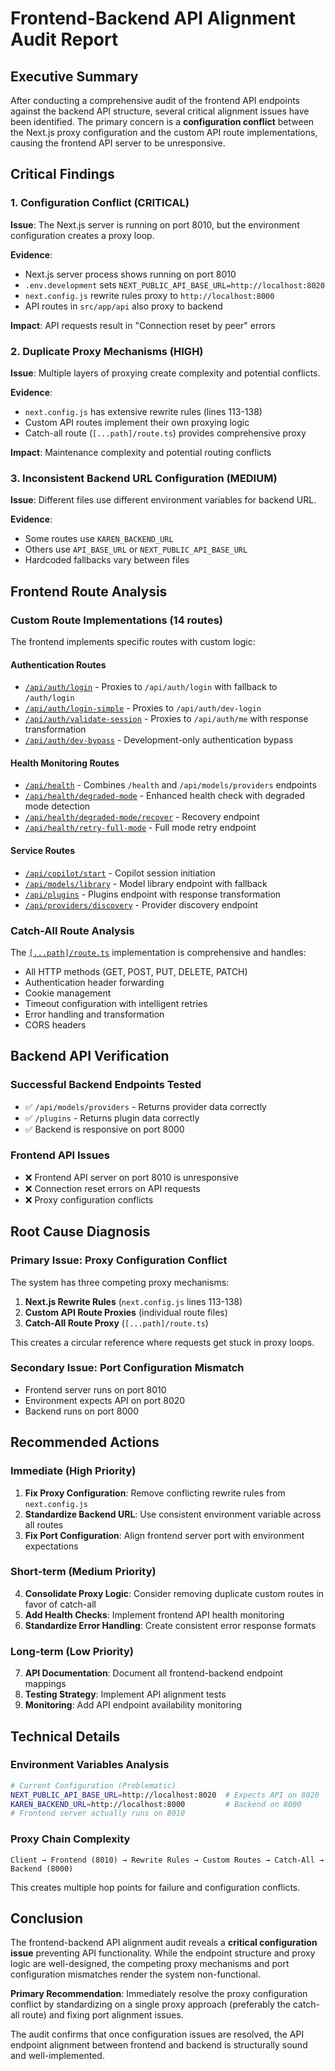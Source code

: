 # Frontend-Backend API Alignment Audit Report

## Executive Summary

After conducting a comprehensive audit of the frontend API endpoints against the backend API structure, several critical alignment issues have been identified. The primary concern is a **configuration conflict** between the Next.js proxy configuration and the custom API route implementations, causing the frontend API server to be unresponsive.

## Critical Findings

### 1. Configuration Conflict (CRITICAL)
**Issue**: The Next.js server is running on port 8010, but the environment configuration creates a proxy loop.

**Evidence**:
- Next.js server process shows running on port 8010
- `.env.development` sets `NEXT_PUBLIC_API_BASE_URL=http://localhost:8020`
- `next.config.js` rewrite rules proxy to `http://localhost:8000`
- API routes in `src/app/api` also proxy to backend

**Impact**: API requests result in "Connection reset by peer" errors

### 2. Duplicate Proxy Mechanisms (HIGH)
**Issue**: Multiple layers of proxying create complexity and potential conflicts.

**Evidence**:
- `next.config.js` has extensive rewrite rules (lines 113-138)
- Custom API routes implement their own proxying logic
- Catch-all route (`[...path]/route.ts`) provides comprehensive proxy

**Impact**: Maintenance complexity and potential routing conflicts

### 3. Inconsistent Backend URL Configuration (MEDIUM)
**Issue**: Different files use different environment variables for backend URL.

**Evidence**:
- Some routes use `KAREN_BACKEND_URL`
- Others use `API_BASE_URL` or `NEXT_PUBLIC_API_BASE_URL`
- Hardcoded fallbacks vary between files

## Frontend Route Analysis

### Custom Route Implementations (14 routes)
The frontend implements specific routes with custom logic:

#### Authentication Routes
- [`/api/auth/login`](ui_launchers/web_ui/src/app/api/auth/login/route.ts:1) - Proxies to `/api/auth/login` with fallback to `/auth/login`
- [`/api/auth/login-simple`](ui_launchers/web_ui/src/app/api/auth/login-simple/route.ts:1) - Proxies to `/api/auth/dev-login`
- [`/api/auth/validate-session`](ui_launchers/web_ui/src/app/api/auth/validate-session/route.ts:1) - Proxies to `/api/auth/me` with response transformation
- [`/api/auth/dev-bypass`](ui_launchers/web_ui/src/app/api/auth/dev-bypass/route.ts:1) - Development-only authentication bypass

#### Health Monitoring Routes
- [`/api/health`](ui_launchers/web_ui/src/app/api/health/route.ts:1) - Combines `/health` and `/api/models/providers` endpoints
- [`/api/health/degraded-mode`](ui_launchers/web_ui/src/app/api/health/degraded-mode/route.ts:1) - Enhanced health check with degraded mode detection
- [`/api/health/degraded-mode/recover`](ui_launchers/web_ui/src/app/api/health/degraded-mode/recover/route.ts:1) - Recovery endpoint
- [`/api/health/retry-full-mode`](ui_launchers/web_ui/src/app/api/health/retry-full-mode/route.ts:1) - Full mode retry endpoint

#### Service Routes
- [`/api/copilot/start`](ui_launchers/web_ui/src/app/api/copilot/start/route.ts:1) - Copilot session initiation
- [`/api/models/library`](ui_launchers/web_ui/src/app/api/models/library/route.ts:1) - Model library endpoint with fallback
- [`/api/plugins`](ui_launchers/web_ui/src/app/api/plugins/route.ts:1) - Plugins endpoint with response transformation
- [`/api/providers/discovery`](ui_launchers/web_ui/src/app/api/providers/discovery/route.ts:1) - Provider discovery endpoint

### Catch-All Route Analysis
The [`[...path]/route.ts`](ui_launchers/web_ui/src/app/api/[...path]/route.ts:1) implementation is comprehensive and handles:
- All HTTP methods (GET, POST, PUT, DELETE, PATCH)
- Authentication header forwarding
- Cookie management
- Timeout configuration with intelligent retries
- Error handling and transformation
- CORS headers

## Backend API Verification

### Successful Backend Endpoints Tested
- ✅ `/api/models/providers` - Returns provider data correctly
- ✅ `/plugins` - Returns plugin data correctly
- ✅ Backend is responsive on port 8000

### Frontend API Issues
- ❌ Frontend API server on port 8010 is unresponsive
- ❌ Connection reset errors on API requests
- ❌ Proxy configuration conflicts

## Root Cause Diagnosis

### Primary Issue: Proxy Configuration Conflict
The system has three competing proxy mechanisms:

1. **Next.js Rewrite Rules** (`next.config.js` lines 113-138)
2. **Custom API Route Proxies** (individual route files)
3. **Catch-All Route Proxy** (`[...path]/route.ts`)

This creates a circular reference where requests get stuck in proxy loops.

### Secondary Issue: Port Configuration Mismatch
- Frontend server runs on port 8010
- Environment expects API on port 8020
- Backend runs on port 8000

## Recommended Actions

### Immediate (High Priority)
1. **Fix Proxy Configuration**: Remove conflicting rewrite rules from `next.config.js`
2. **Standardize Backend URL**: Use consistent environment variable across all routes
3. **Fix Port Configuration**: Align frontend server port with environment expectations

### Short-term (Medium Priority)
4. **Consolidate Proxy Logic**: Consider removing duplicate custom routes in favor of catch-all
5. **Add Health Checks**: Implement frontend API health monitoring
6. **Standardize Error Handling**: Create consistent error response formats

### Long-term (Low Priority)
7. **API Documentation**: Document all frontend-backend endpoint mappings
8. **Testing Strategy**: Implement API alignment tests
9. **Monitoring**: Add API endpoint availability monitoring

## Technical Details

### Environment Variables Analysis
```bash
# Current Configuration (Problematic)
NEXT_PUBLIC_API_BASE_URL=http://localhost:8020  # Expects API on 8020
KAREN_BACKEND_URL=http://localhost:8000         # Backend on 8000
# Frontend server actually runs on 8010
```

### Proxy Chain Complexity
```
Client → Frontend (8010) → Rewrite Rules → Custom Routes → Catch-All → Backend (8000)
```

This creates multiple hop points for failure and configuration conflicts.

## Conclusion

The frontend-backend API alignment audit reveals a **critical configuration issue** preventing API functionality. While the endpoint structure and proxy logic are well-designed, the competing proxy mechanisms and port configuration mismatches render the system non-functional.

**Primary Recommendation**: Immediately resolve the proxy configuration conflict by standardizing on a single proxy approach (preferably the catch-all route) and fixing port alignment issues.

The audit confirms that once configuration issues are resolved, the API endpoint alignment between frontend and backend is structurally sound and well-implemented.